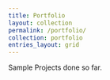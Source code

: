 ```yaml
---
title: Portfolio
layout: collection
permalink: /portfolio/
collection: portfolio
entries_layout: grid
---
```


Sample Projects done so far. 
